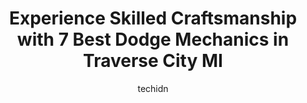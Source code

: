 ---
layout: ampstory
image: https://images.unsplash.com/photo-1568738836391-d15d766832ad?ixlib=rb-4.0.3&ixid=MnwxMjA3fDB8MHxwaG90by1wYWdlfHx8fGVufDB8fHx8&auto=format&fit=crop&w=640&h=853&q=80
author: techidn
featured: false
description: When it comes to maintaining and repairing your vehicle in Traverse City MI, USA, you deserve nothing but the best. Thats why the 7 best Dodge Mechanic in the area are here to offer their e
title: Experience Skilled Craftsmanship with 7 Best Dodge Mechanics in Traverse City MI
cover:
   title: Experience Skilled Craftsmanship with 7 Best Dodge Mechanics in Traverse City MI
   subtitle: Rickpate
   background: https://images.unsplash.com/photo-1568738836391-d15d766832ad?ixlib=rb-4.0.3&ixid=MnwxMjA3fDB8MHxwaG90by1wYWdlfHx8fGVufDB8fHx8&auto=format&fit=crop&w=640&h=853&q=80

pages: 
 - layout: thirds
   top: <h1>#1 Subie Guys, Inc.</h1>
   bottom: "<p>From the friendly voice on the phone until the service was finished this place has the total package for customer service. They were awesome. They kept me updated on the </p>"
   background: https://www.knot35.com/toplist/wp-content/uploads/2023/06/best-dodge-mechanic-1-in-traverse-city-mi-1685834360.jpeg
   backgroundblur: true
 - layout: thirds
   top: <h1>#2 Daves Garage</h1>
   bottom: "<p>911 Hastings St, Traverse City, MI 49686, United States</p>"
   background: https://www.knot35.com/toplist/wp-content/uploads/2023/06/best-dodge-mechanic-2-in-traverse-city-mi-1685834360.jpeg
   cta:
      link: https://www.knot35.com/toplist/experience-skilled-craftsmanship-with-7-best-dodge-mechanics-in-traverse-city-mi/
      text: Experience Skilled Craftsmanship with 7 Best Dodge Mechanics in Traverse City MI
 - layout: thirds
   top: <h1>#3 Marathon Automotive</h1>
   bottom: "<p>845 W South Airport Rd, Traverse City, MI 49686, United States</p>"
   background: https://www.knot35.com/toplist/wp-content/uploads/2023/06/best-dodge-mechanic-3-in-traverse-city-mi-1685834361.jpeg
   cta:
      link: https://www.knot35.com/toplist/experience-skilled-craftsmanship-with-7-best-dodge-mechanics-in-traverse-city-mi/
      text: Experience Skilled Craftsmanship with 7 Best Dodge Mechanics in Traverse City MI
 - layout: thirds
   top: <h1>#4 Redmond Automotive</h1>
   bottom: "<p>440 W Fourteenth St, Traverse City, MI 49684, United States</p>"
   background: https://images.unsplash.com/photo-1496096265110-f83ad7f96608?ixlib=rb-4.0.3&ixid=MnwxMjA3fDB8MHxwaG90by1wYWdlfHx8fGVufDB8fHx8&auto=format&fit=crop&w=640&h=853&q=80
   cta:
      link: https://www.knot35.com/toplist/experience-skilled-craftsmanship-with-7-best-dodge-mechanics-in-traverse-city-mi/
      text: Experience Skilled Craftsmanship with 7 Best Dodge Mechanics in Traverse City MI
 - layout: thirds
   top: <h1>#5 Garfield Auto Service Center</h1>
   bottom: "<p>725 S Garfield Ave, Traverse City, MI 49686, United States</p>"
   background: https://images.unsplash.com/photo-1618005182384-a83a8bd57fbe?ixlib=rb-4.0.3&ixid=MnwxMjA3fDB8MHxwaG90by1wYWdlfHx8fGVufDB8fHx8&auto=format&fit=crop&w=640&h=853&q=80
   cta:
      link: https://www.knot35.com/toplist/experience-skilled-craftsmanship-with-7-best-dodge-mechanics-in-traverse-city-mi/
      text: Experience Skilled Craftsmanship with 7 Best Dodge Mechanics in Traverse City MI
 - layout: thirds
   top: <h1>#6 Traverse City Public Service Garage</h1>
   bottom: "<p>2450 Diamond Dr, Traverse City, MI 49684, United States</p>"
   background: https://plus.unsplash.com/premium_photo-1664640458616-3c74f8cb4589?ixlib=rb-4.0.3&ixid=MnwxMjA3fDB8MHxwaG90by1wYWdlfHx8fGVufDB8fHx8&auto=format&fit=crop&w=640&h=853&q=80
   cta:
      link: https://www.knot35.com/toplist/experience-skilled-craftsmanship-with-7-best-dodge-mechanics-in-traverse-city-mi/
      text: Experience Skilled Craftsmanship with 7 Best Dodge Mechanics in Traverse City MI
 - layout: thirds
   top: <h1>#7 Car Repairs Inc</h1>
   bottom: "<p>4152 Cedar Run Rd, Traverse City, MI 49684, United States</p>"
   background: https://images.unsplash.com/photo-1515405295579-ba7b45403062?ixlib=rb-4.0.3&ixid=MnwxMjA3fDB8MHxwaG90by1wYWdlfHx8fGVufDB8fHx8&auto=format&fit=crop&w=640&h=853&q=80
   cta:
      link: https://www.knot35.com/toplist/experience-skilled-craftsmanship-with-7-best-dodge-mechanics-in-traverse-city-mi/
      text: Experience Skilled Craftsmanship with 7 Best Dodge Mechanics in Traverse City MI
 - layout: thirds
   middle: Continue reading...
   background: https://images.unsplash.com/photo-1531169509526-f8f1fdaa4a67?ixlib=rb-4.0.3&ixid=MnwxMjA3fDB8MHxwaG90by1wYWdlfHx8fGVufDB8fHx8&auto=format&fit=crop&w=640&h=853&q=80
   cta:
      link: https://www.knot35.com/toplist/experience-skilled-craftsmanship-with-7-best-dodge-mechanics-in-traverse-city-mi/
      text: Experience Skilled Craftsmanship with 7 Best Dodge Mechanics in Traverse City MI
      
---